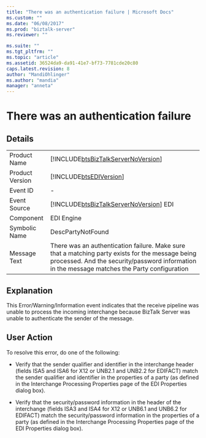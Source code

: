 ```yaml
---
title: "There was an authentication failure | Microsoft Docs"
ms.custom: ""
ms.date: "06/08/2017"
ms.prod: "biztalk-server"
ms.reviewer: ""

ms.suite: ""
ms.tgt_pltfrm: ""
ms.topic: "article"
ms.assetid: 36524da9-da91-41e7-bf73-7781cde20c80
caps.latest.revision: 8
author: "MandiOhlinger"
ms.author: "mandia"
manager: "anneta"
---
```

# There was an authentication failure
## Details  
  
|                 |                                                                                                                                                                                                   |
|-----------------|---------------------------------------------------------------------------------------------------------------------------------------------------------------------------------------------------|
|  Product Name   |                                                        [!INCLUDE[btsBizTalkServerNoVersion](../includes/btsbiztalkservernoversion-md.md)]                                                         |
| Product Version |                                                                    [!INCLUDE[btsEDIVersion](../includes/btsediversion-md.md)]                                                                     |
|    Event ID     |                                                                                                 -                                                                                                 |
|  Event Source   |                                                      [!INCLUDE[btsBizTalkServerNoVersion](../includes/btsbiztalkservernoversion-md.md)] EDI                                                       |
|    Component    |                                                                                            EDI Engine                                                                                             |
|  Symbolic Name  |                                                                                         DescPartyNotFound                                                                                         |
|  Message Text   | There was an authentication failure. Make sure that a matching party exists for the message being processed. And the security/password information in the message matches the Party configuration |
  
## Explanation  
 This Error/Warning/Information event indicates that the receive pipeline was unable to process the incoming interchange because BizTalk Server was unable to authenticate the sender of the message.  
  
## User Action  
 To resolve this error, do one of the following:  
  
-   Verify that the sender qualifier and identifier in the interchange header (fields ISA5 and ISA6 for X12 or UNB2.1 and UNB2.2 for EDIFACT) match the sender qualifier and identifier in the properties of a party (as defined in the Interchange Processing Properties page of the EDI Properties dialog box).  
  
-   Verify that the security/password information in the header of the interchange (fields ISA3 and ISA4 for X12 or UNB6.1 and UNB6.2 for EDIFACT) match the security/password information in the properties of a party (as defined in the Interchange Processing Properties page of the EDI Properties dialog box).